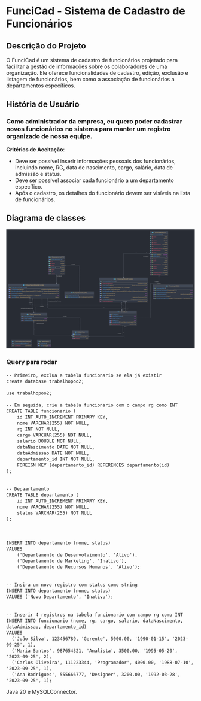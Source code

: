 # FunciCad - Sistema de Cadastro de Funcionários

## Descrição do Projeto

O FunciCad é um sistema de cadastro de funcionários projetado para facilitar a gestão de informações sobre os colaboradores de uma organização. Ele oferece funcionalidades de cadastro, edição, exclusão e listagem de funcionários, bem como a associação de funcionários a departamentos específicos.

## História de Usuário

### Como administrador da empresa, eu quero poder cadastrar novos funcionários no sistema para manter um registro organizado de nossa equipe.

**Critérios de Aceitação**:

- Deve ser possível inserir informações pessoais dos funcionários, incluindo nome, RG, data de nascimento, cargo, salário, data de admissão e status.
- Deve ser possível associar cada funcionário a um departamento específico.
- Após o cadastro, os detalhes do funcionário devem ser visíveis na lista de funcionários.

## Diagrama de classes

![Diagrama de classes](src/main/resources/FuncioCad.png)

### Query para rodar

```
-- Primeiro, exclua a tabela funcionario se ela já existir
create database trabalhopoo2;

use trabalhopoo2;

-- Em seguida, crie a tabela funcionario com o campo rg como INT
CREATE TABLE funcionario (
    id INT AUTO_INCREMENT PRIMARY KEY,
    nome VARCHAR(255) NOT NULL,
    rg INT NOT NULL,
    cargo VARCHAR(255) NOT NULL,
    salario DOUBLE NOT NULL,
    dataNascimento DATE NOT NULL,
    dataAdmissao DATE NOT NULL,
    departamento_id INT NOT NULL,
    FOREIGN KEY (departamento_id) REFERENCES departamento(id)
);


-- Depaartamento
CREATE TABLE departamento (
    id INT AUTO_INCREMENT PRIMARY KEY,
    nome VARCHAR(255) NOT NULL,
    status VARCHAR(255) NOT NULL
);



INSERT INTO departamento (nome, status)
VALUES
    ('Departamento de Desenvolvimento', 'Ativo'),
    ('Departamento de Marketing', 'Inativo'),
    ('Departamento de Recursos Humanos', 'Ativo');


-- Insira um novo registro com status como string
INSERT INTO departamento (nome, status)
VALUES ('Novo Departamento', 'Inativo');


-- Inserir 4 registros na tabela funcionario com campo rg como INT
INSERT INTO funcionario (nome, rg, cargo, salario, dataNascimento, dataAdmissao, departamento_id)
VALUES 
  ('João Silva', 123456789, 'Gerente', 5000.00, '1990-01-15', '2023-09-25', 1),
  ('Maria Santos', 987654321, 'Analista', 3500.00, '1995-05-20', '2023-09-25', 2),
  ('Carlos Oliveira', 111223344, 'Programador', 4000.00, '1988-07-10', '2023-09-25', 1),
  ('Ana Rodrigues', 555666777, 'Designer', 3200.00, '1992-03-28', '2023-09-25', 1);

```

Java 20 e MySQLConnector.